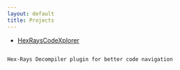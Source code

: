 ```yaml
---
layout: default
title: Projects
---
```


* [HexRaysCodeXplorer](https://github.com/REhints/HexRaysCodeXplorer/)
<pre><code>
Hex-Rays Decompiler plugin for better code navigation
</code></pre>
